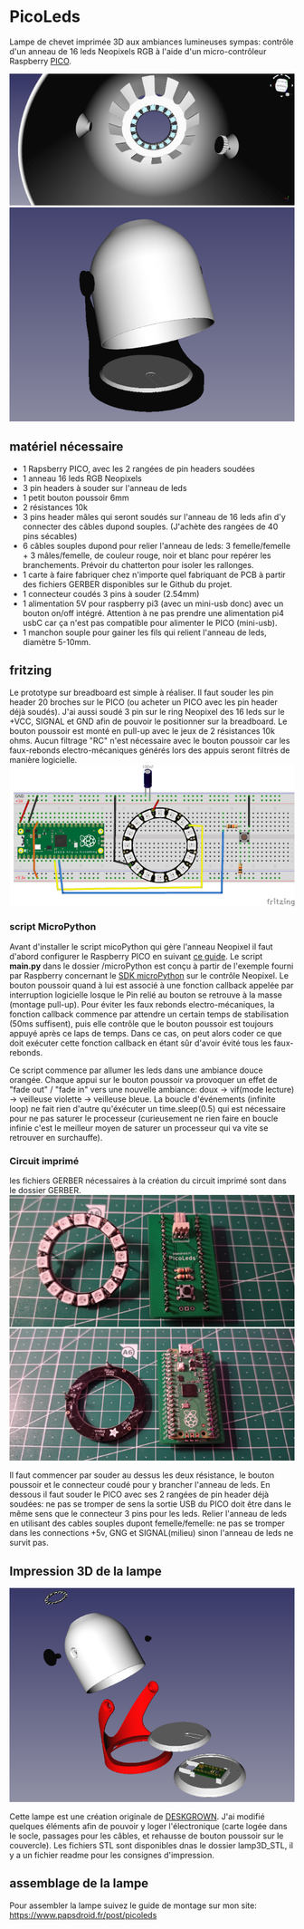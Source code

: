 # PicoLeds
Lampe de chevet imprimée 3D aux ambiances lumineuses sympas: contrôle d'un anneau de 16 leds Neopixels RGB à l'aide d'un micro-contrôleur Raspberry [PICO](https://www.papsdroid.fr/post/hello-pico). 

![lampe3D](_docs/lampe3D1.png)
![lampe3D](_docs/lampe3D2.png)

## matériel nécessaire
* 1 Rapsberry PICO, avec les 2 rangées de pin headers soudées
* 1 anneau 16 leds RGB Neopixels
* 3 pin headers à souder sur l'anneau de leds
* 1 petit bouton poussoir 6mm
* 2 résistances 10k
* 3 pins header mâles qui seront soudés sur l'anneau de 16 leds afin d'y connecter des câbles dupond souples. (J'achète des rangées de 40 pins sécables)
* 6 câbles souples dupond pour relier l'anneau de leds: 3 femelle/femelle + 3 mâles/femelle, de couleur rouge, noir et blanc pour repérer les branchements. Prévoir du chatterton pour isoler les rallonges.
* 1 carte à faire fabriquer chez n'importe quel fabriquant de PCB à partir des fichiers GERBER disponibles sur le Github du projet.
* 1 connecteur coudés 3 pins à souder (2.54mm) 
* 1 alimentation 5V pour raspberry pi3 (avec un mini-usb donc) avec un bouton on/off intégré. Attention à ne pas prendre une alimentation pi4 usbC car ça n'est pas compatible pour alimenter le PICO (mini-usb).
* 1 manchon souple pour gainer les fils qui relient l'anneau de leds, diamètre 5-10mm.


## fritzing
Le prototype sur breadboard est simple à réaliser. Il faut souder les pin header 20 broches sur le PICO (ou acheter un PICO avec les pin header déjà soudés). 
J'ai aussi soudé 3 pin sur le ring Neopixel des 16 leds sur le +VCC, SIGNAL et GND afin de pouvoir le positionner sur la breadboard. 
Le bouton poussoir est monté en pull-up avec le jeux de 2 résistances 10k ohms.
Aucun filtrage "RC" n'est nécessaire avec le bouton poussoir car les faux-rebonds electro-mécaniques générés lors des appuis seront filtrés de manière logicielle.
![fritzing](_docs/picoLeds_fritzing_web.png)

### script MicroPython
Avant d'installer le script micoPython qui gère l'anneau Neopixel il faut d'abord configurer le Raspberry PICO en suivant [ce guide](https://www.papsdroid.fr/post/hello-pico).
Le script **main.py** dans le dossier /microPython est conçu à partir de l'exemple fourni par Raspberry concernant le [SDK microPython](https://datasheets.raspberrypi.org/pico/raspberry-pi-pico-python-sdk.pdf) sur le contrôle Neopixel.
Le bouton poussoir quand à lui est associé à une fonction callback appelée par interruption logicielle losque le Pin relié au bouton se retrouve à la masse (montage pull-up). Pour éviter les faux rebonds electro-mécaniques, la fonction callback commence par attendre un certain temps de stabilisation (50ms suffisent), 
puis elle contrôle que le bouton poussoir est toujours appuyé après ce laps de temps. 
Dans ce cas, on peut alors coder ce que doit exécuter cette fonction callback en étant sûr d'avoir évité tous les faux-rebonds.

Ce script commence par allumer les leds dans une ambiance douce orangée.
Chaque appui sur le bouton poussoir va provoquer un effet de "fade out" / "fade in" vers une nouvelle ambiance: doux -> vif(mode lecture) -> veilleuse violette -> veilleuse bleue.
La boucle d'événements (infinite loop) ne fait rien d'autre qu'éxécuter un time.sleep(0.5) qui est nécessaire pour ne pas saturer le processeur (curieusement ne rien faire en boucle infinie c'est le meilleur moyen de saturer un processeur qui va vite se retrouver en surchauffe).

### Circuit imprimé
les fichiers GERBER nécessaires à la création du circuit imprimé sont dans le dossier GERBER.
![PCB_recto](_docs/PCB_recto.jpg)
![PCB_verso](_docs/PCB_verso.jpg)

Il faut commencer par souder au dessus les deux résistance, le bouton poussoir et le connecteur coudé pour y brancher l'anneau de leds.
En dessous il faut souder le PICO avec ses 2 rangées de pin header déjà soudées: ne pas se tromper de sens la sortie USB du PICO doit être dans le même sens que le connecteur 3 pins pour les leds. Relier l'anneau de leds en utilisant des cables souples dupont femelle/femelle: ne pas se tromper dans les connections +5v, GNG et SIGNAL(milieu) sinon l'anneau de leds ne survit pas.


## Impression 3D de la lampe
![lampe3D](_docs/lampe3D3.png)

Cette lampe est une création originale de [DESKGROWN](https://cults3d.com/fr/mod%C3%A8le-3d/maison/minimal-bedside-lamp). J'ai modifié quelques éléments afin de pouvoir y loger l'électronique (carte logée dans le socle, passages pour les câbles, et rehausse de bouton poussoir sur le couvercle). Les fichiers STL sont disponibles dnas le dossier lamp3D_STL, il y a un fichier readme pour les consignes d'impression.

## assemblage de la lampe
Pour assembler la lampe suivez le guide de montage sur mon site: https://www.papsdroid.fr/post/picoleds


